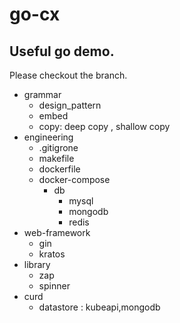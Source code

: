 # go-cx
## Useful go demo.
Please checkout the branch.
- grammar
    - design_pattern
    - embed
    - copy: deep copy , shallow copy
- engineering
    - .gitigrone
    - makefile
    - dockerfile
    - docker-compose
        - db
            - mysql
            - mongodb
            - redis
- web-framework
    - gin
    - kratos
- library
    - zap
    - spinner
- curd
    - datastore : kubeapi,mongodb